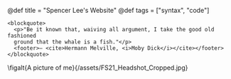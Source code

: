 @def title = "Spencer Lee's Website"
@def tags = ["syntax", "code"]

~~~
<blockquote>
  <p>"Be it known that, waiving all argument, I take the good old fashioned
  ground that the whale is a fish."</p>
  <footer>— <cite>Hermann Melville, <i>Moby Dick</i></cite></footer>
</blockquote>
~~~

\figalt{A picture of me}{/assets/FS21_Headshot_Cropped.jpg}

